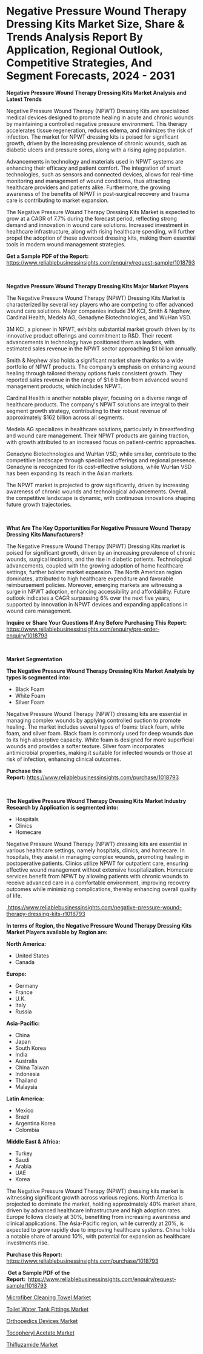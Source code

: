 <p><h1>Negative Pressure Wound Therapy Dressing Kits Market Size, Share & Trends Analysis Report By Application, Regional Outlook, Competitive Strategies, And Segment Forecasts, 2024 - 2031</h1></p><p><strong>Negative Pressure Wound Therapy Dressing Kits Market Analysis and Latest Trends</strong></p>
<p><p>Negative Pressure Wound Therapy (NPWT) Dressing Kits are specialized medical devices designed to promote healing in acute and chronic wounds by maintaining a controlled negative pressure environment. This therapy accelerates tissue regeneration, reduces edema, and minimizes the risk of infection. The market for NPWT dressing kits is poised for significant growth, driven by the increasing prevalence of chronic wounds, such as diabetic ulcers and pressure sores, along with a rising aging population.</p><p>Advancements in technology and materials used in NPWT systems are enhancing their efficacy and patient comfort. The integration of smart technologies, such as sensors and connected devices, allows for real-time monitoring and management of wound conditions, thus attracting healthcare providers and patients alike. Furthermore, the growing awareness of the benefits of NPWT in post-surgical recovery and trauma care is contributing to market expansion.</p><p>The Negative Pressure Wound Therapy Dressing Kits Market is expected to grow at a CAGR of 7.7% during the forecast period, reflecting strong demand and innovation in wound care solutions. Increased investment in healthcare infrastructure, along with rising healthcare spending, will further propel the adoption of these advanced dressing kits, making them essential tools in modern wound management strategies.</p></p>
<p><strong>Get a Sample PDF of the Report:&nbsp;</strong> <a href="https://www.reliablebusinessinsights.com/enquiry/request-sample/1018793">https://www.reliablebusinessinsights.com/enquiry/request-sample/1018793</a></p>
<p>&nbsp;</p>
<p><strong>Negative Pressure Wound Therapy Dressing Kits Major Market Players</strong></p>
<p><p>The Negative Pressure Wound Therapy (NPWT) Dressing Kits Market is characterized by several key players who are competing to offer advanced wound care solutions. Major companies include 3M KCI, Smith & Nephew, Cardinal Health, Medela AG, Genadyne Biotechnologies, and WuHan VSD.</p><p>3M KCI, a pioneer in NPWT, exhibits substantial market growth driven by its innovative product offerings and commitment to R&D. Their recent advancements in technology have positioned them as leaders, with estimated sales revenue in the NPWT sector approaching $1 billion annually.</p><p>Smith & Nephew also holds a significant market share thanks to a wide portfolio of NPWT products. The company’s emphasis on enhancing wound healing through tailored therapy options fuels consistent growth. They reported sales revenue in the range of $1.6 billion from advanced wound management products, which includes NPWT.</p><p>Cardinal Health is another notable player, focusing on a diverse range of healthcare products. The company's NPWT solutions are integral to their segment growth strategy, contributing to their robust revenue of approximately $162 billion across all segments.</p><p>Medela AG specializes in healthcare solutions, particularly in breastfeeding and wound care management. Their NPWT products are gaining traction, with growth attributed to an increased focus on patient-centric approaches.</p><p>Genadyne Biotechnologies and WuHan VSD, while smaller, contribute to the competitive landscape through specialized offerings and regional presence. Genadyne is recognized for its cost-effective solutions, while WuHan VSD has been expanding its reach in the Asian markets.</p><p>The NPWT market is projected to grow significantly, driven by increasing awareness of chronic wounds and technological advancements. Overall, the competitive landscape is dynamic, with continuous innovations shaping future growth trajectories.</p></p>
<p>&nbsp;</p>
<p><strong>What Are The Key Opportunities For Negative Pressure Wound Therapy Dressing Kits Manufacturers?</strong></p>
<p><p>The Negative Pressure Wound Therapy (NPWT) Dressing Kits market is poised for significant growth, driven by an increasing prevalence of chronic wounds, surgical incisions, and the rise in diabetic patients. Technological advancements, coupled with the growing adoption of home healthcare settings, further bolster market expansion. The North American region dominates, attributed to high healthcare expenditure and favorable reimbursement policies. Moreover, emerging markets are witnessing a surge in NPWT adoption, enhancing accessibility and affordability. Future outlook indicates a CAGR surpassing 6% over the next five years, supported by innovation in NPWT devices and expanding applications in wound care management.</p></p>
<p><strong>Inquire or Share Your Questions If Any Before Purchasing This Report:</strong> <a href="https://www.reliablebusinessinsights.com/enquiry/pre-order-enquiry/1018793">https://www.reliablebusinessinsights.com/enquiry/pre-order-enquiry/1018793</a></p>
<p>&nbsp;</p>
<p><strong>Market Segmentation</strong></p>
<p><strong>The Negative Pressure Wound Therapy Dressing Kits Market Analysis by types is segmented into:</strong></p>
<p><ul><li>Black Foam</li><li>White Foam</li><li>Silver Foam</li></ul></p>
<p><p>Negative Pressure Wound Therapy (NPWT) dressing kits are essential in managing complex wounds by applying controlled suction to promote healing. The market includes several types of foams: black foam, white foam, and silver foam. Black foam is commonly used for deep wounds due to its high absorptive capacity. White foam is designed for more superficial wounds and provides a softer texture. Silver foam incorporates antimicrobial properties, making it suitable for infected wounds or those at risk of infection, enhancing clinical outcomes.</p></p>
<p><strong>Purchase this Report:&nbsp;</strong><a href="https://www.reliablebusinessinsights.com/purchase/1018793">https://www.reliablebusinessinsights.com/purchase/1018793</a></p>
<p>&nbsp;</p>
<p><strong>The Negative Pressure Wound Therapy Dressing Kits Market Industry Research by Application is segmented into:</strong></p>
<p><ul><li>Hospitals</li><li>Clinics</li><li>Homecare</li></ul></p>
<p><p>Negative Pressure Wound Therapy (NPWT) dressing kits are essential in various healthcare settings, namely hospitals, clinics, and homecare. In hospitals, they assist in managing complex wounds, promoting healing in postoperative patients. Clinics utilize NPWT for outpatient care, ensuring effective wound management without extensive hospitalization. Homecare services benefit from NPWT by allowing patients with chronic wounds to receive advanced care in a comfortable environment, improving recovery outcomes while minimizing complications, thereby enhancing overall quality of life.</p></p>
<p><a href="https://www.reliablebusinessinsights.com/negative-pressure-wound-therapy-dressing-kits-r1018793">&nbsp;https://www.reliablebusinessinsights.com/negative-pressure-wound-therapy-dressing-kits-r1018793</a></p>
<p><strong>In terms of Region, the Negative Pressure Wound Therapy Dressing Kits Market Players available by Region are:</strong></p>
<p>
    <p> <strong> North America: </strong>
        <ul>
            <li>United States</li>
            <li>Canada</li>
        </ul>
        </p> 
    <p> <strong> Europe: </strong>
        <ul>
            <li>Germany</li>
            <li>France</li>
            <li>U.K.</li>
            <li>Italy</li>
            <li>Russia</li>
        </ul>
        </p> 
    <p> <strong> Asia-Pacific: </strong>
        <ul>
            <li>China</li>
            <li>Japan</li>
            <li>South Korea</li>
            <li>India</li>
            <li>Australia</li>
            <li>China Taiwan</li>
            <li>Indonesia</li>
            <li>Thailand</li>
            <li>Malaysia</li>
        </ul>
        </p> 
    <p> <strong> Latin America: </strong>
        <ul>
            <li>Mexico</li>
            <li>Brazil</li>
            <li>Argentina Korea</li>
            <li>Colombia</li>
        </ul>
        </p> 
    <p> <strong> Middle East & Africa: </strong>
        <ul>
            <li>Turkey</li>
            <li>Saudi</li>
            <li>Arabia</li>
            <li>UAE</li>
            <li>Korea</li>
        </ul>
    </p>
    </p>
<p><p>The Negative Pressure Wound Therapy (NPWT) dressing kits market is witnessing significant growth across various regions. North America is projected to dominate the market, holding approximately 40% market share, driven by advanced healthcare infrastructure and high adoption rates. Europe follows closely at 30%, benefiting from increasing awareness and clinical applications. The Asia-Pacific region, while currently at 20%, is expected to grow rapidly due to improving healthcare systems. China holds a notable share of around 10%, with potential for expansion as healthcare investments rise.</p></p>
<p><strong>Purchase this Report: </strong><a href="https://www.reliablebusinessinsights.com/purchase/1018793">https://www.reliablebusinessinsights.com/purchase/1018793</a></p>
<p>&nbsp;<strong>Get a Sample PDF of the Report:&nbsp;&nbsp;</strong><a href="https://www.reliablebusinessinsights.com/enquiry/request-sample/1018793">https://www.reliablebusinessinsights.com/enquiry/request-sample/1018793</a></p>
<p><strong></strong></p>
<p><p><a href="https://github.com/FahadAhmed223/Market-Research-Report-List-1/blob/main/microfiber-cleaning-towel-market.md">Microfiber Cleaning Towel Market</a></p><p><a href="https://www.linkedin.com/pulse/what-emerging-market-trends-toilet-water-tank-fittings-detailed-vvhqf?trackingId=41Te7f%2F6QdKn7AAXpoUJEg%3D%3D">Toilet Water Tank Fittings Market</a></p><p><a href="https://github.com/MarilynDouglas476/Market-Research-Report-List-1/blob/main/orthopedics-devices-market.md">Orthopedics Devices Market</a></p><p><a href="https://issuu.com/reportprime-2/docs/tocopheryl-acetate-market-size-2030_5d8ada8eb03941">Tocopheryl Acetate Market</a></p><p><a href="https://issuu.com/reportprime-2/docs/thifluzamide-market-size-2030.pptx_52370f3407ca7e">Thifluzamide Market</a></p></p>